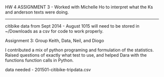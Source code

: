 HW 4 ASSIGNMENT 3 - Worked with Michelle Ho to interpret what the Ks and anderson texts were doing. 

*********
citibike data from Sept 2014 - August 1015 will need to be stored in ~/Downloads as a csv for code to work properly.

Assignment 3: Group Keith, Data, Neil, and Diogo

I contributed a mix of python programing and formulation of the statistics. Raised questions of exactly what test to use, and helped Dara with the functions function calls in Python.

data needed - 201501-citibike-tripdata.csv